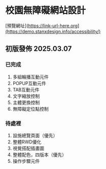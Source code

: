 # 校園無障礙網站設計

[預覽網址](https://link-url-here.org](https://demo.stanxdesign.info/accessibility/)


## 初版發佈 2025.03.07

### 已完成
1. 多組輪播互動元件
2. POPUP互動元件
3. TAB互動元件
4. 文字縮放控制
5. 主體更換控制
6. 無障礙定位點控制

### 待處裡
1. 設施總覽頁面（優先）
2. 整體RWD優化
3. 視覺搭配插畫圖
4. 整體配色，四版本（優先）
5. 操作步驟元件
